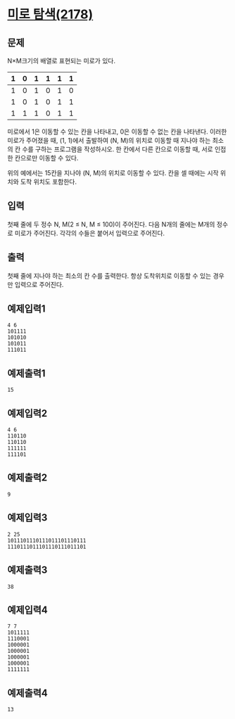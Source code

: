 # [미로 탐색(2178)](https://www.acmicpc.net/problem/2178)

## 문제

N×M크기의 배열로 표현되는 미로가 있다.

| 1 | 0 | 1 | 1 | 1 | 1 |
|:-:|:-:|:-:|:-:|:-:|:-:|
| 1 | 0 | 1 | 0 | 1 | 0 |
| 1 | 0 | 1 | 0 | 1 | 1 |
| 1 | 1 | 1 | 0 | 1 | 1 |

미로에서 1은 이동할 수 있는 칸을 나타내고, 0은 이동할 수 없는 칸을 나타낸다. 이러한 미로가 주어졌을 때, (1, 1)에서 출발하여 (N, M)의 위치로 이동할 때 지나야 하는 최소의 칸 수를 구하는 프로그램을 작성하시오. 한 칸에서 다른 칸으로 이동할 때, 서로 인접한 칸으로만 이동할 수 있다.

위의 예에서는 15칸을 지나야 (N, M)의 위치로 이동할 수 있다. 칸을 셀 때에는 시작 위치와 도착 위치도 포함한다.

## 입력

첫째 줄에 두 정수 N, M(2 ≤ N, M ≤ 100)이 주어진다. 다음 N개의 줄에는 M개의 정수로 미로가 주어진다. 각각의 수들은 붙어서 입력으로 주어진다.

## 출력

첫째 줄에 지나야 하는 최소의 칸 수를 출력한다. 항상 도착위치로 이동할 수 있는 경우만 입력으로 주어진다.

## 예제입력1

```plaintext
4 6
101111
101010
101011
111011
```

## 예제출력1

```plaintext
15
```

## 예제입력2

```plaintext
4 6
110110
110110
111111
111101
```

## 예제출력2

```plaintext
9
```

## 예제입력3

```plaintext
2 25
1011101110111011101110111
1110111011101110111011101
```

## 예제출력3

```plaintext
38
```

## 예제입력4

```plaintext
7 7
1011111
1110001
1000001
1000001
1000001
1000001
1111111
```

## 예제출력4

```plaintext
13
```
